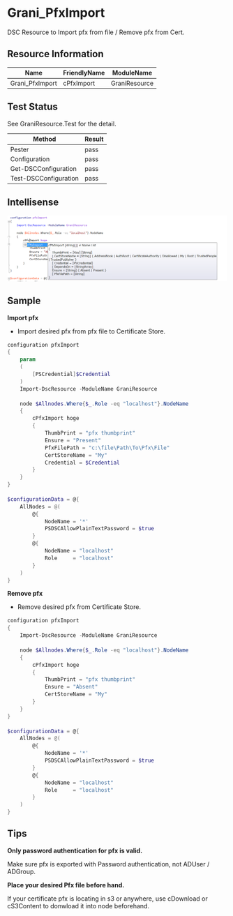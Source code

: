 Grani_PfxImport
============

DSC Resource to Import pfx from file / Remove pfx from Cert.

Resource Information
----

Name | FriendlyName | ModuleName 
-----|-----|-----
Grani_PfxImport | cPfxImport | GraniResource

Test Status
----

See GraniResource.Test for the detail.

Method | Result
----|----
Pester| pass
Configuration| pass
Get-DSCConfiguration| pass
Test-DSCConfiguration| pass

Intellisense
----

![](cPfxImport.png)

Sample
----

**Import pfx**

- Import desired pfx from pfx file to Certificate Store.

```powershell
configuration pfxImport
{
    param
    (
        [PSCredential]$Credential
    )
    Import-DscResource -ModuleName GraniResource

    node $Allnodes.Where{$_.Role -eq "localhost"}.NodeName
    {
        cPfxImport hoge
        {
            ThumbPrint = "pfx thumbprint"
            Ensure = "Present"
            PfxFilePath = "c:\file\Path\To\Pfx\File"
            CertStoreName = "My"
            Credential = $Credential
        }
    }
}

$configurationData = @{
    AllNodes = @(
        @{
            NodeName = '*'
            PSDSCAllowPlainTextPassword = $true
        }
        @{
            NodeName = "localhost"
            Role     = "localhost"
        }
    )
}
```

**Remove pfx**

- Remove desired pfx from Certificate Store.

```powershell
configuration pfxImport
{
    Import-DscResource -ModuleName GraniResource

    node $Allnodes.Where{$_.Role -eq "localhost"}.NodeName
    {
        cPfxImport hoge
        {
            ThumbPrint = "pfx thumbprint"
            Ensure = "Absent"
            CertStoreName = "My"
        }
    }
}

$configurationData = @{
    AllNodes = @(
        @{
            NodeName = '*'
            PSDSCAllowPlainTextPassword = $true
        }
        @{
            NodeName = "localhost"
            Role     = "localhost"
        }
    )
}
```

Tips
----

**Only password authentication for pfx is valid.**

Make sure pfx is exported with Password authentication, not ADUser / ADGroup.

**Place your desired Pfx file before hand.**

If your certificate pfx is locating in s3 or anywhere, use cDownload or cS3Content to donwload it into node beforehand.